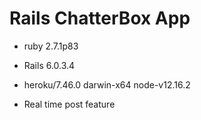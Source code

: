 # Rails ChatterBox App

* ruby 2.7.1p83 

* Rails 6.0.3.4

* heroku/7.46.0 darwin-x64 node-v12.16.2

* Real time post feature

